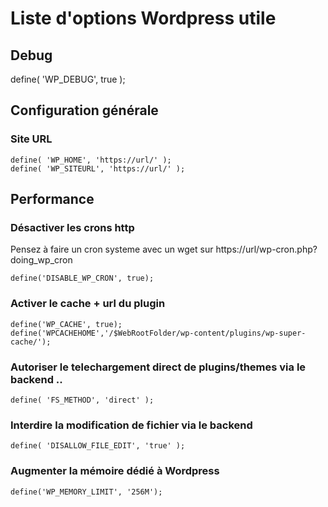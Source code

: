 # Liste d'options Wordpress utile

## Debug
define( 'WP_DEBUG', true );

## Configuration générale
### Site URL 
```
define( 'WP_HOME', 'https://url/' );
define( 'WP_SITEURL', 'https://url/' );
```

## Performance
### Désactiver les crons http 
Pensez à faire un cron systeme avec un wget sur https://url/wp-cron.php?doing_wp_cron
```
define('DISABLE_WP_CRON', true);
```

### Activer le cache + url du plugin
```
define('WP_CACHE', true);
define('WPCACHEHOME','/$WebRootFolder/wp-content/plugins/wp-super-cache/');
```

### Autoriser le telechargement direct de plugins/themes via le backend ..
```
define( 'FS_METHOD', 'direct' );
```

### Interdire la modification de fichier via le backend
```
define( 'DISALLOW_FILE_EDIT', 'true' );
```

### Augmenter la mémoire dédié à Wordpress 
```
define('WP_MEMORY_LIMIT', '256M');
```
